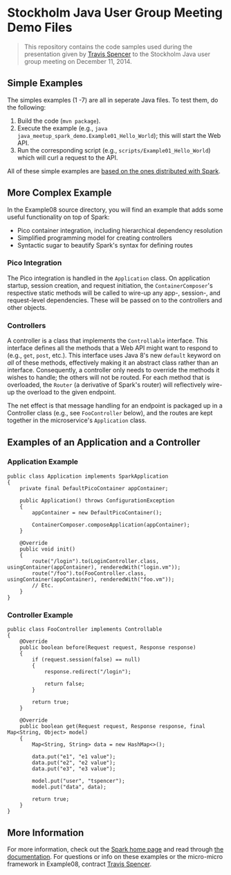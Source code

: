 # Stockholm Java User Group Meeting Demo Files

> This repository contains the code samples used during the presentation given by [Travis Spencer][travis] to the Stockholm Java user group meeting on December 11, 2014.

## Simple Examples

The simples examples (1 -7) are all in seperate Java files. To test them, do the following:

1. Build the code (`mvn package`).
2. Execute the example (e.g., `java java_meetup_spark_demo.Example01_Hello_World`); this will start the Web API.
3. Run the corresponding script (e.g., `scripts/Example01_Hello_World`) which will curl a request to the API.

All of these simple examples are [based on the ones distributed with Spark][spark].

## More Complex Example

In the Example08 source directory, you will find an example that adds some useful functionality on top of Spark:

* Pico container integration, including hierarchical dependency resolution 
* Simplified programming model for creating controllers
* Syntactic sugar to beautify Spark's syntax for defining routes

### Pico Integration

The Pico integration is handled in the `Application` class. On application startup, session creation, and request initiation, the `ContainerComposer`'s respective static methods will be called to wire-up any app-, session-, and request-level dependencies. These will be passed on to the controllers and other objects.

### Controllers

A controller is a class that implements the `Controllable` interface. This interface defines all the methods that a Web API might want to respond to (e.g., `get`, `post`, etc.). This interface uses Java 8's new `default` keyword on *all* of these methods, effectively making it an abstract class rather than an interface. Consequently, a controller only needs to override the methods it wishes to handle; the others will not be routed. For each method that is overloaded, the `Router` (a derivative of Spark's router) will reflectively wire-up the overload to the given endpoint. 

The net effect is that message handling for an endpoint is packaged up in a Controller class (e.g., see `FooController` below), and the routes are kept together in the microservice's `Application` class.

## Examples of an Application and a Controller

### Application Example

```
public class Application implements SparkApplication
{
    private final DefaultPicoContainer appContainer;

    public Application() throws ConfigurationException
    {
        appContainer = new DefaultPicoContainer();

        ContainerComposer.composeApplication(appContainer);
    }

    @Override
    public void init()
    {
        route("/login").to(LoginController.class, usingContainer(appContainer), renderedWith("login.vm"));
        route("/foo").to(FooController.class, usingContainer(appContainer), renderedWith("foo.vm"));
        // Etc.
    }
}
```

### Controller Example

```
public class FooController implements Controllable
{
    @Override
    public boolean before(Request request, Response response)
    {
        if (request.session(false) == null)
        {
            response.redirect("/login");

            return false;
        }

        return true;
    }

    @Override
    public boolean get(Request request, Response response, final Map<String, Object> model)
    {
        Map<String, String> data = new HashMap<>();

        data.put("e1", "e1 value");
        data.put("e2", "e2 value");
        data.put("e3", "e3 value");

        model.put("user", "tspencer");
        model.put("data", data);

        return true;
    }
}
```

## More Information

For more information, check out the [Spark home page][spark-home-page] and read through [the documentation][spark-docs]. For questions or info on these examples or the micro-micro framework in Example08, contract [Travis Spencer][travis].

[spark]: https://github.com/perwendel/spark
[spark-home-page]: http://sparkjava.com/
[spark-docs]: http://sparkjava.com/documentation.html
[travis]: http://travisspencer.com/contact-me.html